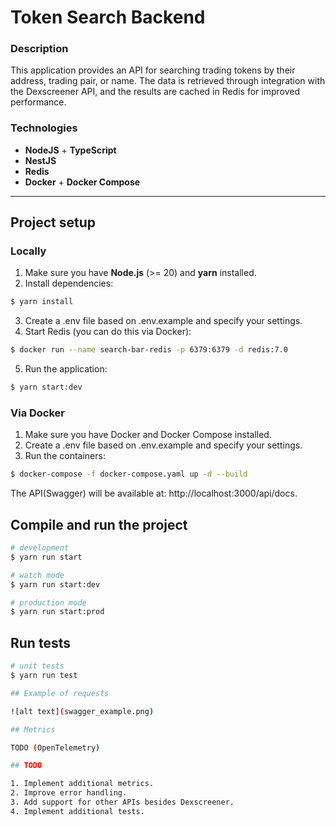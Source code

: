 # Token Search Backend

### Description

This application provides an API for searching trading tokens by their address, trading pair, or name.
The data is retrieved through integration with the Dexscreener API, and the results are cached in Redis for improved performance.

### Technologies

- **NodeJS** + **TypeScript**
- **NestJS**
- **Redis**
- **Docker** + **Docker Compose**

---

## Project setup

### Locally

1. Make sure you have **Node.js** (>= 20) and **yarn** installed.
2. Install dependencies:

```bash
$ yarn install
```

3. Create a .env file based on .env.example and specify your settings.
4. Start Redis (you can do this via Docker):

```bash
$ docker run --name search-bar-redis -p 6379:6379 -d redis:7.0
```

5. Run the application:

```bash
$ yarn start:dev
```

### Via Docker

1. Make sure you have Docker and Docker Compose installed.
2. Create a .env file based on .env.example and specify your settings.
3. Run the containers:

```bash
$ docker-compose -f docker-compose.yaml up -d --build
```

The API(Swagger) will be available at: http://localhost:3000/api/docs.

## Compile and run the project

```bash
# development
$ yarn run start

# watch mode
$ yarn run start:dev

# production mode
$ yarn run start:prod
```

## Run tests

```bash
# unit tests
$ yarn run test

## Example of requests

![alt text](swagger_example.png)

## Metrics

TODO (OpenTelemetry)

## TODO

1. Implement additional metrics.
2. Improve error handling.
3. Add support for other APIs besides Dexscreener.
4. Implement additional tests.
```
